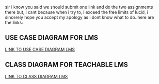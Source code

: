
sir i know you said we should submit one link and do the two assignments there but,  i cant because when i try to, i exceed the free limits of lucid, i sincerely hope you accept my apology as i dont know what to do..here are the links:


## USE CASE DIAGRAM FOR LMS
[LINK TO USE CASE DIAGRAM LMS](https://lucid.app/lucidchart/85d72397-bf1f-4fcf-9881-82e7b25d2a0d/edit?viewport_loc=-11%2C791%2C1480%2C700%2C0_0&invitationId=inv_32c790cd-b9a6-4ae8-87e0-31e40d54ab40)

## CLASS DIAGRAM FOR TEACHABLE LMS
[LINK TO CLASS DIAGRAM LMS](https://lucid.app/lucidchart/ec7de28c-226f-4dc2-b20e-ef65540b43a7/edit?viewport_loc=-542%2C-210%2C2018%2C954%2C0_0&invitationId=inv_387a54a1-4693-4b84-aea5-a94f5a0b1a3d)



